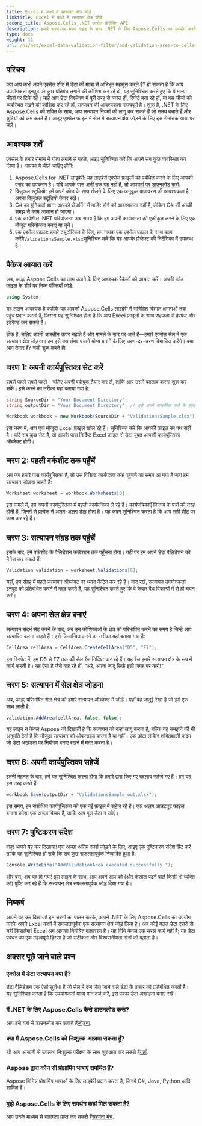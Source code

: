 ```yaml
---
title: Excel में कक्षों में सत्यापन क्षेत्र जोड़ें
linktitle: Excel में कक्षों में सत्यापन क्षेत्र जोड़ें
second_title: Aspose.Cells .NET एक्सेल प्रोसेसिंग API
description: हमारे चरण-दर-चरण गाइड के साथ .NET के लिए Aspose.Cells का उपयोग करके Excel में सत्यापन क्षेत्र जोड़ना सीखें। अपनी डेटा अखंडता को बढ़ाएँ।
type: docs
weight: 11
url: /hi/net/excel-data-validation-filter/add-validation-area-to-cells-in-excel/
---
```

## परिचय

क्या आप कभी अपने एक्सेल शीट में डेटा की मात्रा से अभिभूत महसूस करते हैं? हो सकता है कि आप उपयोगकर्ता इनपुट पर कुछ प्रतिबंध लगाने की कोशिश कर रहे हों, यह सुनिश्चित करते हुए कि वे मान्य चीज़ों पर टिके रहें। चाहे आप डेटा विश्लेषण में पूरी तरह से व्यस्त हों, रिपोर्ट बना रहे हों, या बस चीजों को व्यवस्थित रखने की कोशिश कर रहे हों, सत्यापन की आवश्यकता महत्वपूर्ण है। शुक्र है, .NET के लिए Aspose.Cells की शक्ति के साथ, आप सत्यापन नियमों को लागू कर सकते हैं जो समय बचाते हैं और त्रुटियों को कम करते हैं। आइए एक्सेल फ़ाइल में सेल में सत्यापन क्षेत्र जोड़ने के लिए इस रोमांचक यात्रा पर चलें।

## आवश्यक शर्तें

एक्सेल के हमारे रोमांच में गोता लगाने से पहले, आइए सुनिश्चित करें कि आपने सब कुछ व्यवस्थित कर लिया है। आपको ये चीज़ें चाहिए होंगी:

1.  Aspose.Cells for .NET लाइब्रेरी: यह लाइब्रेरी एक्सेल फ़ाइलों को प्रबंधित करने के लिए आपकी पसंद का उपकरण है। यदि आपके पास अभी तक यह नहीं है, तो आप[यहाँ पर डाउनलोड करो](https://releases.aspose.com/cells/net/).
2. विज़ुअल स्टूडियो: हमें अपने कोड के साथ खेलने के लिए एक अनुकूल वातावरण की आवश्यकता है। अपना विज़ुअल स्टूडियो तैयार रखें।
3. C# का बुनियादी ज्ञान: आपको प्रोग्रामिंग में माहिर होने की आवश्यकता नहीं है, लेकिन C# की अच्छी समझ से काम आसान हो जाएगा।
4. एक कार्यशील .NET परियोजना: अब समय है कि हम अपनी कार्यक्षमता को एकीकृत करने के लिए एक मौजूदा परियोजना बनाएं या चुनें।
5.  एक एक्सेल फ़ाइल: हमारे ट्यूटोरियल के लिए, हम नामक एक एक्सेल फ़ाइल के साथ काम करेंगे`ValidationsSample.xlsx`सुनिश्चित करें कि यह आपके प्रोजेक्ट की निर्देशिका में उपलब्ध है।

## पैकेज आयात करें

अब, आइए Aspose.Cells का लाभ उठाने के लिए आवश्यक पैकेजों को आयात करें। अपनी कोड फ़ाइल के शीर्ष पर निम्न पंक्तियाँ जोड़ें:

```csharp
using System;
```

यह लाइन आवश्यक है क्योंकि यह आपको Aspose.Cells लाइब्रेरी में सन्निहित विशाल क्षमताओं तक पहुंच प्रदान करती है, जिससे यह सुनिश्चित होता है कि आप Excel फ़ाइलों के साथ सहजता से हेरफेर और इंटरैक्ट कर सकते हैं।

ठीक है, चलिए अपनी आस्तीन ऊपर चढ़ाते हैं और मामले के सार पर आते हैं—हमारे एक्सेल सेल में एक सत्यापन क्षेत्र जोड़ना। हम इसे यथासंभव पचाने योग्य बनाने के लिए चरण-दर-चरण विभाजित करेंगे। क्या आप तैयार हैं? चलो शुरू करते हैं!

## चरण 1: अपनी कार्यपुस्तिका सेट करें

सबसे पहले सबसे पहले - चलिए अपनी वर्कबुक तैयार कर लें, ताकि आप उसमें बदलाव करना शुरू कर सकें। इसे करने का तरीका यहां बताया गया है:

```csharp
string SourceDir = "Your Document Directory";
string outputDir = "Your Document Directory"; // इसे अपने वास्तविक पथों के साथ अद्यतन करें.

Workbook workbook = new Workbook(SourceDir + "ValidationsSample.xlsx");
```

इस चरण में, आप एक मौजूदा Excel फ़ाइल खोल रहे हैं। सुनिश्चित करें कि आपकी फ़ाइल का पथ सही है। यदि सब कुछ सेट है, तो आपके पास निर्दिष्ट Excel फ़ाइल से डेटा युक्त आपकी कार्यपुस्तिका ऑब्जेक्ट होगी।

## चरण 2: पहली वर्कशीट तक पहुँचें

अब जब हमारे पास कार्यपुस्तिका है, तो उस विशिष्ट कार्यपत्रक तक पहुंचने का समय आ गया है जहां हम सत्यापन जोड़ना चाहते हैं:

```csharp
Worksheet worksheet = workbook.Worksheets[0];
```

इस मामले में, हम अपनी कार्यपुस्तिका में पहली कार्यपत्रिका ले रहे हैं। कार्यपत्रिकाएँ किताब के पन्नों की तरह होती हैं, जिनमें से प्रत्येक में अलग-अलग डेटा होता है। यह कदम सुनिश्चित करता है कि आप सही शीट पर काम कर रहे हैं।

## चरण 3: सत्यापन संग्रह तक पहुंचें

इसके बाद, हमें वर्कशीट के वैलिडेशन कलेक्शन तक पहुँचना होगा। यहीं पर हम अपने डेटा वैलिडेशन को मैनेज कर सकते हैं:

```csharp
Validation validation = worksheet.Validations[0];
```

यहाँ, हम संग्रह में पहले सत्यापन ऑब्जेक्ट पर ध्यान केंद्रित कर रहे हैं। याद रखें, सत्यापन उपयोगकर्ता इनपुट को प्रतिबंधित करने में मदद करते हैं, यह सुनिश्चित करते हुए कि वे केवल वैध विकल्पों में से ही चयन करें।

## चरण 4: अपना सेल क्षेत्र बनाएं

सत्यापन संदर्भ सेट करने के बाद, अब उन कोशिकाओं के क्षेत्र को परिभाषित करने का समय है जिन्हें आप सत्यापित करना चाहते हैं। इसे क्रियान्वित करने का तरीका यहां बताया गया है:

```csharp
CellArea cellArea = CellArea.CreateCellArea("D5", "E7");
```

इस स्निपेट में, हम D5 से E7 तक की सेल रेंज निर्दिष्ट कर रहे हैं। यह रेंज हमारे सत्यापन क्षेत्र के रूप में कार्य करती है। यह ऐसा है जैसे कह रहे हों, “अरे, अपना जादू सिर्फ़ इसी जगह पर करो!”

## चरण 5: सत्यापन में सेल क्षेत्र जोड़ना

अब, आइए परिभाषित सेल क्षेत्र को हमारे सत्यापन ऑब्जेक्ट में जोड़ें। यहाँ वह जादुई रेखा है जो इसे एक साथ लाती है:

```csharp
validation.AddArea(cellArea, false, false);
```

यह लाइन न केवल Aspose को दिखाती है कि सत्यापन को कहां लागू करना है, बल्कि यह समझने की भी अनुमति देती है कि मौजूदा सत्यापन को ओवरराइड करना है या नहीं। एक छोटा लेकिन शक्तिशाली कदम जो डेटा अखंडता पर नियंत्रण बनाए रखने में मदद करता है।

## चरण 6: अपनी कार्यपुस्तिका सहेजें

इतनी मेहनत के बाद, हमें यह सुनिश्चित करना होगा कि हमारे द्वारा किए गए बदलाव सहेजे गए हैं। हम यह इस तरह करते हैं:

```csharp
workbook.Save(outputDir + "ValidationsSample_out.xlsx");
```

इस समय, हम संशोधित कार्यपुस्तिका को एक नई फ़ाइल में सहेज रहे हैं। एक अलग आउटपुट फ़ाइल बनाना हमेशा एक अच्छा विचार है, ताकि आप मूल डेटा न खोएं।

## चरण 7: पुष्टिकरण संदेश

वाह! आपने यह कर दिखाया! एक अच्छा अंतिम स्पर्श जोड़ने के लिए, आइए एक पुष्टिकरण संदेश प्रिंट करें ताकि यह सुनिश्चित हो सके कि सब कुछ सफलतापूर्वक निष्पादित हुआ है:

```csharp
Console.WriteLine("AddValidationArea executed successfully.");
```

और बस, अब यह हो गया! इस लाइन के साथ, आप अपने आप को (और कंसोल पढ़ने वाले किसी भी व्यक्ति को) पुष्टि कर रहे हैं कि सत्यापन क्षेत्र सफलतापूर्वक जोड़ दिया गया है।

## निष्कर्ष

आपने यह कर दिखाया! इन चरणों का पालन करके, आपने .NET के लिए Aspose.Cells का उपयोग करके अपने Excel कक्षों में सफलतापूर्वक एक सत्यापन क्षेत्र जोड़ लिया है। अब कोई गलत डेटा दरारों से नहीं फिसलेगा! Excel अब आपका नियंत्रित वातावरण है। यह विधि केवल एक सरल कार्य नहीं है; यह डेटा प्रबंधन का एक महत्वपूर्ण हिस्सा है जो सटीकता और विश्वसनीयता दोनों को बढ़ाता है।

## अक्सर पूछे जाने वाले प्रश्न

### एक्सेल में डेटा सत्यापन क्या है?
डेटा वैलिडेशन एक ऐसी सुविधा है जो सेल में दर्ज किए जाने वाले डेटा के प्रकार को प्रतिबंधित करती है। यह सुनिश्चित करता है कि उपयोगकर्ता मान्य मान दर्ज करें, इस प्रकार डेटा अखंडता बनाए रखें।

### मैं .NET के लिए Aspose.Cells कैसे डाउनलोड करूं?
 आप इसे यहां से डाउनलोड कर सकते हैं[जोड़ना](https://releases.aspose.com/cells/net/).

### क्या मैं Aspose.Cells को निःशुल्क आज़मा सकता हूँ?
 हाँ! आप आसानी से उपलब्ध निःशुल्क परीक्षण के साथ शुरुआत कर सकते हैं[यहाँ](https://releases.aspose.com/).

### Aspose द्वारा कौन सी प्रोग्रामिंग भाषाएं समर्थित हैं?
Aspose विभिन्न प्रोग्रामिंग भाषाओं के लिए लाइब्रेरी प्रदान करता है, जिनमें C#, Java, Python आदि शामिल हैं।

### मुझे Aspose.Cells के लिए समर्थन कहां मिल सकता है?
 आप उनके माध्यम से सहायता प्राप्त कर सकते हैं[सहयता मंच](https://forum.aspose.com/c/cells/9).